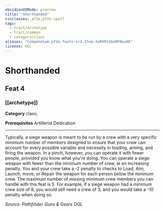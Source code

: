 ```yaml
---
obsidianUIMode: preview
title: "Shorthanded"
cssclasses: pf2e,pf2e-spell
tags:
  - trait/archetype
  - trait/common
  - category/class
aliases: "Compendium.pf2e.feats-srd.Item.IeRX0tGbeOF0ev08"
license: OGL
---
```

# Shorthanded
## Feat 4
### [[archetype]]

**Category** class; 



**Prerequisites** Artillerist Dedication
* * *
Typically, a siege weapon is meant to be run by a crew with a very specific minimum number of members designed to ensure that your crew can account for every possible variable and necessity in loading, aiming, and firing the weapon. In a pinch, however, you can operate it with fewer people, provided you know what you're doing. You can operate a siege weapon with fewer than the minimum number of crew, at an increasing penalty. You and your crew take a -2 penalty to checks to Load, Aim, Launch, move, or Repair the weapon for each person below the minimum crew. The maximum number of missing minimum crew members you can handle with this feat is 5. For example, if a siege weapon had a minimum crew size of 8, you would still need a crew of 3, and you would take a -10 penalty when doing so.

*Source: Pathfinder Guns & Gears*
*OGL*